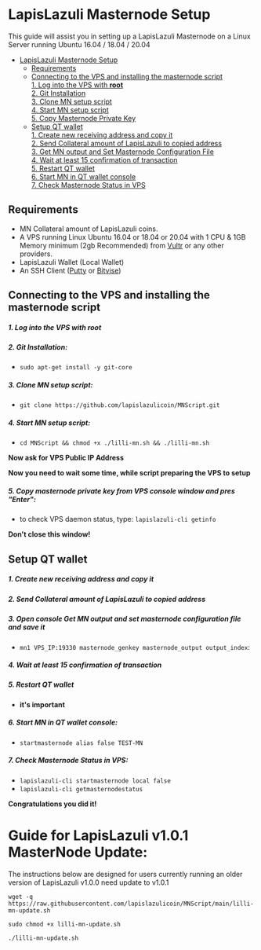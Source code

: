 # LapisLazuli Masternode Setup
This guide will assist you in setting up a LapisLazuli Masternode on a Linux Server running Ubuntu 16.04 / 18.04 / 20.04

- [LapisLazuli Masternode Setup](#lapislazuli-masternode-setup)  
  	* [Requirements](#requirements) 
  * [Connecting to the VPS and installing the masternode script](#Connecting-to-the-VPS-and-installing-the-masternode-script)  
         [1. Log into the VPS with **root**](#1-log-into-the-vps-with-root)  
         [2. Git Installation](#2-git-installation)  
         [3. Clone MN setup script](#3-clone-mn-setup-script)  
         [4. Start MN setup script](#4-start-mn-setup-script)  
         [5. Copy Masternode Private Key](#5-copy-masternode-private-key-from-vps-console-window-and-pres-enter)
  * [Setup QT wallet](#setup-qt-wallet)  
         [1. Create new receiving address and copy it](#1-create-new-receiving-address-and-copy-it)  
	 [2. Send Collateral amount of LapisLazuli to copied address](#2-send-collateral-amount-of-lapislazuli-to-copied-address)  
	 [3. Get MN output and Set Masternode Configuration File](#3-open-console-get-mn-output-and-set-masternode-configuration-file-and-save-it)  
	 [4. Wait at least 15 confirmation of transaction](#4-wait-at-least-15-confirmation-of-transaction)  
         [5. Restart QT wallet](#5-restart-qt-wallet)  
         [6. Start MN in QT wallet console](#6-start-mn-in-qt-wallet-console)  
	 [7. Check Masternode Status in VPS](#7-check-masternode-status-in-vps)  

## Requirements
- MN Collateral amount of LapisLazuli coins.
- A VPS running Linux Ubuntu 16.04 or 18.04 or 20.04 with 1 CPU & 1GB Memory minimum (2gb Recommended) from [Vultr](https://www.vultr.com/?ref=8622028) or any other providers.
- LapisLazuli Wallet (Local Wallet)
- An SSH Client (<a href="https://www.putty.org/" target="_blank">Putty</a> or <a href="https://dl.bitvise.com/BvSshClient-Inst.exe" target="_blank">Bitvise</a>)


## Connecting to the VPS and installing the masternode script

##### 1. Log into the VPS with **root**  

##### 2. Git Installation:  
- ```sudo apt-get install -y git-core```  

##### 3. Clone MN setup script: 
- ```git clone https://github.com/lapislazulicoin/MNScript.git```  

##### 4. Start MN setup script: 
- ```cd MNScript && chmod +x ./lilli-mn.sh && ./lilli-mn.sh```
   
**Now ask for VPS Public IP Address** 

**Now you need to wait some time, while script preparing the VPS to setup**  
##### 5. Copy masternode private key from VPS console window and pres "Enter":


- to check VPS daemon status, type: ```lapislazuli-cli getinfo```

**Don't close this window!** 	

## Setup QT wallet
##### 1. Create new receiving address and copy it

##### 2. Send Collateral amount of LapisLazuli to copied address

##### 3. Open console Get MN output and set masternode configuration file and save it
- ```mn1 VPS_IP:19330 masternode_genkey masternode_output output_index```:

##### 4. Wait at least 15 confirmation of transaction

##### 5. Restart QT wallet  
- **it's important**

##### 6. Start MN in QT wallet console:
- ```startmasternode alias false TEST-MN```

##### 7. Check Masternode Status in VPS:
- ```lapislazuli-cli startmasternode local false``` 
- ```lapislazuli-cli getmasternodestatus```  

**Сongratulations you did it!**

# Guide for LapisLazuli v1.0.1 MasterNode Update:
The instructions below are designed for users currently running an older version of LapisLazuli v1.0.0 need update to v1.0.1


```
wget -q https://raw.githubusercontent.com/lapislazulicoin/MNScript/main/lilli-mn-update.sh

sudo chmod +x lilli-mn-update.sh

./lilli-mn-update.sh

```
